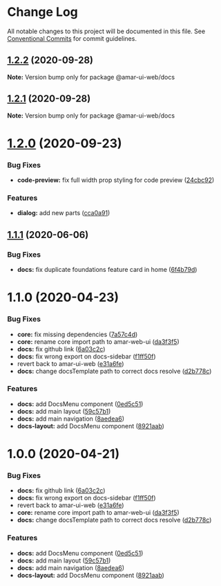 # Change Log

All notable changes to this project will be documented in this file.
See [Conventional Commits](https://conventionalcommits.org) for commit guidelines.

## [1.2.2](https://github.com/gatsbyjs/gatsby-starter-default/compare/v1.2.1...v1.2.2) (2020-09-28)

**Note:** Version bump only for package @amar-ui-web/docs





## [1.2.1](https://github.com/gatsbyjs/gatsby-starter-default/compare/v1.2.0...v1.2.1) (2020-09-28)

**Note:** Version bump only for package @amar-ui-web/docs





# [1.2.0](https://github.com/gatsbyjs/gatsby-starter-default/compare/v1.1.1...v1.2.0) (2020-09-23)


### Bug Fixes

* **code-preview:** fix full width prop styling for code preview ([24cbc92](https://github.com/gatsbyjs/gatsby-starter-default/commit/24cbc92e4e7bf9db13c97d1592ed017db8fc8267))


### Features

* **dialog:** add new parts ([cca0a91](https://github.com/gatsbyjs/gatsby-starter-default/commit/cca0a91c2bed773130193a2046fc70581354b941))





## [1.1.1](https://github.com/gatsbyjs/gatsby-starter-default/compare/v1.1.0...v1.1.1) (2020-06-06)


### Bug Fixes

* **docs:** fix duplicate foundations feature card in home ([6f4b79d](https://github.com/gatsbyjs/gatsby-starter-default/commit/6f4b79db546733e215c03af3478cc741efe55564))





# 1.1.0 (2020-04-23)


### Bug Fixes

* **core:** fix missing dependencies ([7a57c4d](https://github.com/gatsbyjs/gatsby-starter-default/commit/7a57c4d6453eee4d1e93f5f45078ff6a9c77f8d9))
* **core:** rename core import path to amar-web-ui ([da3f3f5](https://github.com/gatsbyjs/gatsby-starter-default/commit/da3f3f5f7b0e62d6db1ff83931a614aeb8cfdd64))
* **docs:** fix github link ([6a03c2c](https://github.com/gatsbyjs/gatsby-starter-default/commit/6a03c2c892e53f95c0e6f10e160473898e1e53c9))
* **docs:** fix wrong export on docs-sidebar ([f1ff50f](https://github.com/gatsbyjs/gatsby-starter-default/commit/f1ff50f8b57fad5b3bae7e00b1d46e302b360be4))
* revert back to amar-ui-web ([e31a6fe](https://github.com/gatsbyjs/gatsby-starter-default/commit/e31a6fee8b131a7af180cfee279eb2aabda47608))
* **docs:** change docsTemplate path to correct docs resolve ([d2b778c](https://github.com/gatsbyjs/gatsby-starter-default/commit/d2b778c2f86863e9d63c1b77bb526a7d7d0d2d8d))


### Features

* **docs:** add DocsMenu component ([0ed5c51](https://github.com/gatsbyjs/gatsby-starter-default/commit/0ed5c51834d0bb07a4e669af9cef386bfa56e075))
* **docs:** add main layout ([59c57b1](https://github.com/gatsbyjs/gatsby-starter-default/commit/59c57b1b42312d44a1db4fd603d01b2b406691c7))
* **docs:** add main navigation ([8aedea6](https://github.com/gatsbyjs/gatsby-starter-default/commit/8aedea66fba45b9f4940f4ccd9db95c3bd3c7db6))
* **docs-layout:** add DocsMenu component ([8921aab](https://github.com/gatsbyjs/gatsby-starter-default/commit/8921aab32c87d86463f2ff8f37414602016a9f49))





# 1.0.0 (2020-04-21)


### Bug Fixes

* **docs:** fix github link ([6a03c2c](https://github.com/gatsbyjs/gatsby-starter-default/commit/6a03c2c892e53f95c0e6f10e160473898e1e53c9))
* **docs:** fix wrong export on docs-sidebar ([f1ff50f](https://github.com/gatsbyjs/gatsby-starter-default/commit/f1ff50f8b57fad5b3bae7e00b1d46e302b360be4))
* revert back to amar-ui-web ([e31a6fe](https://github.com/gatsbyjs/gatsby-starter-default/commit/e31a6fee8b131a7af180cfee279eb2aabda47608))
* **core:** rename core import path to amar-web-ui ([da3f3f5](https://github.com/gatsbyjs/gatsby-starter-default/commit/da3f3f5f7b0e62d6db1ff83931a614aeb8cfdd64))
* **docs:** change docsTemplate path to correct docs resolve ([d2b778c](https://github.com/gatsbyjs/gatsby-starter-default/commit/d2b778c2f86863e9d63c1b77bb526a7d7d0d2d8d))


### Features

* **docs:** add DocsMenu component ([0ed5c51](https://github.com/gatsbyjs/gatsby-starter-default/commit/0ed5c51834d0bb07a4e669af9cef386bfa56e075))
* **docs:** add main layout ([59c57b1](https://github.com/gatsbyjs/gatsby-starter-default/commit/59c57b1b42312d44a1db4fd603d01b2b406691c7))
* **docs:** add main navigation ([8aedea6](https://github.com/gatsbyjs/gatsby-starter-default/commit/8aedea66fba45b9f4940f4ccd9db95c3bd3c7db6))
* **docs-layout:** add DocsMenu component ([8921aab](https://github.com/gatsbyjs/gatsby-starter-default/commit/8921aab32c87d86463f2ff8f37414602016a9f49))

